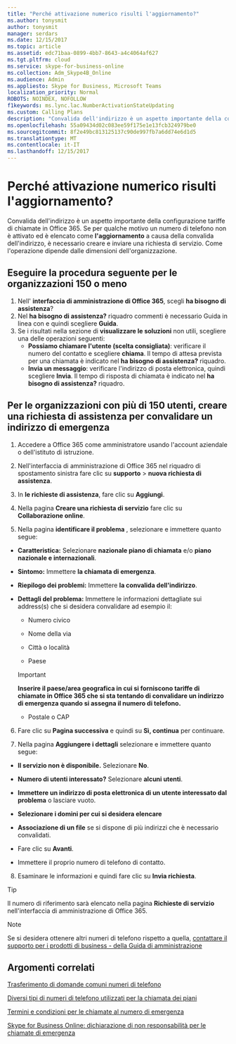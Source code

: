 ```yaml
---
title: "Perché attivazione numerico risulti l'aggiornamento?"
ms.author: tonysmit
author: tonysmit
manager: serdars
ms.date: 12/15/2017
ms.topic: article
ms.assetid: edc71baa-0899-4bb7-8643-a4c4064af627
ms.tgt.pltfrm: cloud
ms.service: skype-for-business-online
ms.collection: Adm_Skype4B_Online
ms.audience: Admin
ms.appliesto: Skype for Business, Microsoft Teams
localization_priority: Normal
ROBOTS: NOINDEX, NOFOLLOW
f1keywords: ms.lync.lac.NumberActivationStateUpdating
ms.custom: Calling Plans
description: "Convalida dell'indirizzo è un aspetto importante della configurazione tariffe di chiamate in Office 365. Un utente all'interno dell'organizzazione fornisce un indirizzo chiamato di emergenza che può essere utilizzato dai servizi di emergenza."
ms.openlocfilehash: 55a09434d02c083ee59f175e1e13fcb324979be0
ms.sourcegitcommit: 8f2e49bc813125137c90de997fb7a6dd74e6d1d5
ms.translationtype: MT
ms.contentlocale: it-IT
ms.lasthandoff: 12/15/2017
---
```

# <a name="why-is-number-activation-listed-as-updating"></a>Perché attivazione numerico risulti l'aggiornamento?

Convalida dell'indirizzo è un aspetto importante della configurazione tariffe di chiamate in Office 365. Se per qualche motivo un numero di telefono non è attivato ed è elencato come **l'aggiornamento** a causa della convalida dell'indirizzo, è necessario creare e inviare una richiesta di servizio. Come l'operazione dipende dalle dimensioni dell'organizzazione.
  
## <a name="for-organizations-150-or-less-follow-these-steps"></a>Eseguire la procedura seguente per le organizzazioni 150 o meno
1. Nell' **interfaccia di amministrazione di Office 365**, scegli **ha bisogno di assistenza**?
2. Nel **ha bisogno di assistenza?** riquadro commenti è necessario Guida in linea con e quindi scegliere **Guida**.
3. Se i risultati nella sezione di **visualizzare le soluzioni** non utili, scegliere una delle operazioni seguenti:
    - **Possiamo chiamare l'utente (scelta consigliata)**: verificare il numero del contatto e scegliere **chiama**. Il tempo di attesa prevista per una chiamata è indicato nel **ha bisogno di assistenza?** riquadro.
    - **Invia un messaggio**: verificare l'indirizzo di posta elettronica, quindi scegliere **Invia**. Il tempo di risposta di chiamata è indicato nel **ha bisogno di assistenza?** riquadro.

## <a name="for-organizations-with-more-than-150-users-create-a-service-request-to-validate-an-emergency-address"></a>Per le organizzazioni con più di 150 utenti, creare una richiesta di assistenza per convalidare un indirizzo di emergenza

1. Accedere a Office 365 come amministratore usando l'account aziendale o dell'istituto di istruzione.
    
2. Nell'interfaccia di amministrazione di Office 365 nel riquadro di spostamento sinistra fare clic su **supporto** > **nuova richiesta di assistenza**.
    
3. In **le richieste di assistenza**, fare clic su **Aggiungi**.
    
4. Nella pagina **Creare una richiesta di servizio** fare clic su **Collaborazione online**.
    
5. Nella pagina **identificare il problema** , selezionare e immettere quanto segue:
    
  - **Caratteristica:** Selezionare **nazionale piano di chiamata** e/o **piano nazionale e internazionali**.
    
  - **Sintomo:** Immettere **la chiamata di emergenza**.
    
  - **Riepilogo dei problemi:** Immettere **la convalida dell'indirizzo**.
    
  - **Dettagli del problema:** Immettere le informazioni dettagliate sui address(s) che si desidera convalidare ad esempio il:
    
      - Numero civico
    
      - Nome della via
    
      - Città o località
    
      - Paese
    
    > [!IMPORTANT]
    > **Inserire il paese/area geografica in cui si forniscono tariffe di chiamate in Office 365 che si sta tentando di convalidare un indirizzo di emergenza quando si assegna il numero di telefono.**
  
      - Postale o CAP
    
6. Fare clic su **Pagina successiva** e quindi su **Sì, continua** per continuare.
    
7. Nella pagina **Aggiungere i dettagli** selezionare e immettere quanto segue:
    
  - **Il servizio non è disponibile.** Selezionare **No**.
    
  - **Numero di utenti interessato?** Selezionare **alcuni utenti**.
    
  - **Immettere un indirizzo di posta elettronica di un utente interessato dal problema** o lasciare vuoto.
    
  - **Selezionare i domini per cui si desidera elencare**
    
  - **Associazione di un file** se si dispone di più indirizzi che è necessario convalidati.
    
  - Fare clic su **Avanti**.
    
  - Immettere il proprio numero di telefono di contatto.
    
8. Esaminare le informazioni e quindi fare clic su **Invia richiesta**.
    
> [!TIP]
> Il numero di riferimento sarà elencato nella pagina **Richieste di servizio** nell'interfaccia di amministrazione di Office 365.

> [!NOTE]
> Se si desidera ottenere altri numeri di telefono rispetto a quella, [contattare il supporto per i prodotti di business - della Guida di amministrazione](https://support.office.com/article/32a17ca7-6fa0-4870-8a8d-e25ba4ccfd4b)
  
## <a name="related-topics"></a>Argomenti correlati
[Trasferimento di domande comuni numeri di telefono](transferring-phone-numbers-common-questions.md)

[Diversi tipi di numeri di telefono utilizzati per la chiamata dei piani](different-kinds-of-phone-numbers-used-for-calling-plans.md)

[Termini e condizioni per le chiamate al numero di emergenza](emergency-calling-terms-and-conditions.md)

[Skype for Business Online: dichiarazione di non responsabilità per le chiamate di emergenza](https://go.microsoft.com/fwlink/?LinkID=692099)
